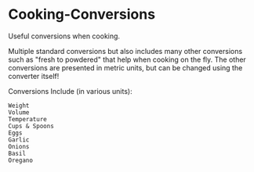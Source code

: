 Cooking-Conversions
===================

Useful conversions when cooking.

Multiple standard conversions but also includes many other conversions such as "fresh to powdered" that help 
when cooking on the fly. The other conversions are presented in metric units, but can be changed using the converter
itself!

Conversions Include (in various units):

    Weight
    Volume
    Temperature
    Cups & Spoons
    Eggs
    Garlic
    Onions
    Basil
    Oregano
